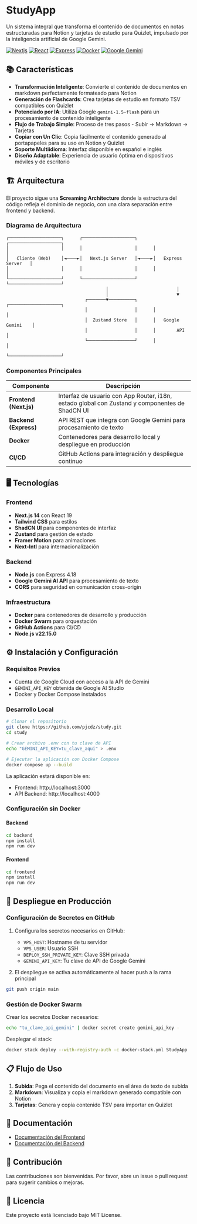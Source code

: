 # StudyApp

Un sistema integral que transforma el contenido de documentos en notas estructuradas para Notion y tarjetas de estudio para Quizlet, impulsado por la inteligencia artificial de Google Gemini.

[![Nextjs](https://img.shields.io/badge/Next.js-14-black)](https://nextjs.org/)
[![React](https://img.shields.io/badge/React-19-blue)](https://reactjs.org/)
[![Express](https://img.shields.io/badge/Express-4.18-green)](https://expressjs.com/)
[![Docker](https://img.shields.io/badge/Docker-Ready-blue)](https://www.docker.com/)
[![Google Gemini](https://img.shields.io/badge/AI-gemini--1.5--flash-orange)](https://ai.google.dev/)

## 📚 Características

- **Transformación Inteligente**: Convierte el contenido de documentos en markdown perfectamente formateado para Notion
- **Generación de Flashcards**: Crea tarjetas de estudio en formato TSV compatibles con Quizlet
- **Potenciado por IA**: Utiliza Google `gemini-1.5-flash` para un procesamiento de contenido inteligente
- **Flujo de Trabajo Simple**: Proceso de tres pasos - Subir → Markdown → Tarjetas
- **Copiar con Un Clic**: Copia fácilmente el contenido generado al portapapeles para su uso en Notion y Quizlet
- **Soporte Multiidioma**: Interfaz disponible en español e inglés
- **Diseño Adaptable**: Experiencia de usuario óptima en dispositivos móviles y de escritorio

## 🏗️ Arquitectura

El proyecto sigue una **Screaming Architecture** donde la estructura del código refleja el dominio de negocio, con una clara separación entre frontend y backend.

### Diagrama de Arquitectura

```
┌────────────────────┐      ┌────────────────────┐      ┌────────────────────┐
│                    │      │                    │      │                    │
│   Cliente (Web)    │◄────►│   Next.js Server   │◄────►│   Express Server   │
│                    │      │                    │      │                    │
└────────────────────┘      └────────────────────┘      └────────────────────┘
                                      │                          │
                                      │                          ▼
                              ┌───────▼──────────┐      ┌────────────────────┐
                              │                  │      │                    │
                              │  Zustand Store   │      │   Google Gemini    │
                              │                  │      │        API         │
                              └──────────────────┘      │                    │
                                                        └────────────────────┘
```

### Componentes Principales

| Componente             | Descripción                                                                                    |
|------------------------|------------------------------------------------------------------------------------------------|
| **Frontend (Next.js)** | Interfaz de usuario con App Router, i18n, estado global con Zustand y componentes de ShadCN UI |
| **Backend (Express)**  | API REST que integra con Google Gemini para procesamiento de texto                             |
| **Docker**             | Contenedores para desarrollo local y despliegue en producción                                  |
| **CI/CD**              | GitHub Actions para integración y despliegue continuo                                          |

## 🖥️ Tecnologías

### Frontend
- **Next.js 14** con React 19
- **Tailwind CSS** para estilos
- **ShadCN UI** para componentes de interfaz
- **Zustand** para gestión de estado
- **Framer Motion** para animaciones
- **Next-Intl** para internacionalización

### Backend
- **Node.js** con Express 4.18
- **Google Gemini AI API** para procesamiento de texto
- **CORS** para seguridad en comunicación cross-origin

### Infraestructura
- **Docker** para contenedores de desarrollo y producción
- **Docker Swarm** para orquestación
- **GitHub Actions** para CI/CD
- **Node.js v22.15.0**

## ⚙️ Instalación y Configuración

### Requisitos Previos

- Cuenta de Google Cloud con acceso a la API de Gemini
- `GEMINI_API_KEY` obtenida de Google AI Studio
- Docker y Docker Compose instalados

### Desarrollo Local

```bash
# Clonar el repositorio
git clone https://github.com/pjcdz/study.git
cd study

# Crear archivo .env con tu clave de API
echo "GEMINI_API_KEY=tu_clave_aqui" > .env

# Ejecutar la aplicación con Docker Compose
docker compose up --build
```

La aplicación estará disponible en:
- Frontend: http://localhost:3000
- API Backend: http://localhost:4000

### Configuración sin Docker

#### Backend
```bash
cd backend
npm install
npm run dev
```

#### Frontend
```bash
cd frontend
npm install
npm run dev
```

## 🚀 Despliegue en Producción

### Configuración de Secretos en GitHub

1. Configura los secretos necesarios en GitHub:
   - `VPS_HOST`: Hostname de tu servidor
   - `VPS_USER`: Usuario SSH
   - `DEPLOY_SSH_PRIVATE_KEY`: Clave SSH privada
   - `GEMINI_API_KEY`: Tu clave de API de Google Gemini

2. El despliegue se activa automáticamente al hacer push a la rama principal

```bash
git push origin main
```

### Gestión de Docker Swarm

Crear los secretos Docker necesarios:

```bash
echo "tu_clave_api_gemini" | docker secret create gemini_api_key -
```

Desplegar el stack:

```bash
docker stack deploy --with-registry-auth -c docker-stack.yml StudyApp
```

## 📋 Flujo de Uso

1. **Subida**: Pega el contenido del documento en el área de texto de subida
2. **Markdown**: Visualiza y copia el markdown generado compatible con Notion
3. **Tarjetas**: Genera y copia contenido TSV para importar en Quizlet

## 📄 Documentación

- [Documentación del Frontend](./frontend/README.md)
- [Documentación del Backend](./backend/docs/README.md)

## 🤝 Contribución

Las contribuciones son bienvenidas. Por favor, abre un issue o pull request para sugerir cambios o mejoras.

## 📜 Licencia

Este proyecto está licenciado bajo MIT License.

